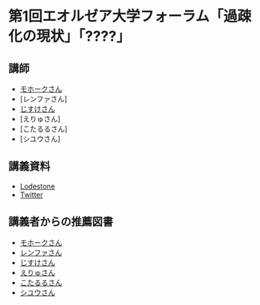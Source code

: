 # 第1回エオルゼア大学フォーラム「過疎化の現状」「????」
## 講師
- [モホークさん](https://twitter.com/mohawk_in_ff14)
- [レンファさん]
- [じすけさん](https://twitter.com/jisukewizon/)
- [えりゅさん]
- [こたるるさん]
- [シユウさん]

## 講義資料
- [Lodestone](https://jp.finalfantasyxiv.com/lodestone/character/11260725/blog/4085340/)
- [Twitter](https://twitter.com/mohawk_in_ff14/status/1120241763422068738)

## 講義者からの推薦図書
- [モホークさん](../booklist/01.html)
- [レンファさん](../booklist/17.html)
- [じすけさん](../booklist/04.html)
- [えりゅさん](../booklist/13.html)
- [こたるるさん](../booklist/18.html)
- [シユウさん](../booklist/19.html)